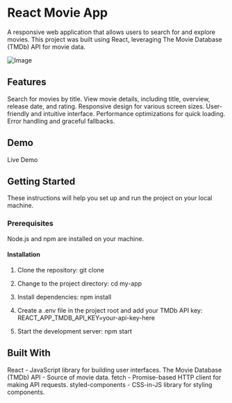 # React Movie App
A responsive web application that allows users to search for and explore movies. This project was built using React, leveraging The Movie Database (TMDb) API for movie data.


![Image](https://github.com/user-attachments/assets/f381e0de-7ec1-4d27-9c3c-fab6a8bd74b5)


## Features
Search for movies by title.
View movie details, including title, overview, release date, and rating.
Responsive design for various screen sizes.
User-friendly and intuitive interface.
Performance optimizations for quick loading.
Error handling and graceful fallbacks.

## Demo
Live Demo

## Getting Started
These instructions will help you set up and run the project on your local machine.

### Prerequisites
Node.js and npm are installed on your machine.

#### Installation
1. Clone the repository:
git clone [](https://github.com/Ujjwalfullstack/Movies-App)

2. Change to the project directory:
cd my-app

3. Install dependencies:
npm install

4. Create a .env file in the project root and add your TMDb API key:
REACT_APP_TMDB_API_KEY=your-api-key-here

5. Start the development server:
npm start

## Built With
React - JavaScript library for building user interfaces.
The Movie Database (TMDb) API - Source of movie data.
fetch - Promise-based HTTP client for making API requests.
styled-components - CSS-in-JS library for styling components.
